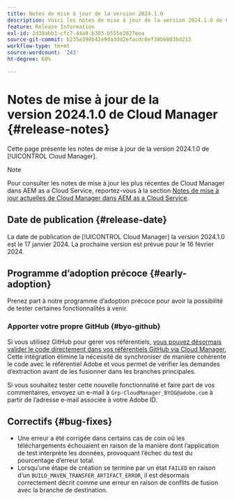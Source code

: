```yaml
---
title: Notes de mise à jour de la version 2024.1.0
description: Voici les notes de mise à jour de la version 2024.1.0 de Cloud Manager.
feature: Release Information
exl-id: 2d38abb1-cfc7-44a9-b303-b555e2827eea
source-git-commit: b235e398b42e9da3dd2efacdc0ef38b6803bd213
workflow-type: tm+mt
source-wordcount: '243'
ht-degree: 68%

---
```



# Notes de mise à jour de la version 2024.1.0 de Cloud Manager {#release-notes}

Cette page présente les notes de mise à jour de la version 2024.1.0 de [!UICONTROL Cloud Manager].

>[!NOTE]
>
>Pour consulter les notes de mise à jour les plus récentes de Cloud Manager dans AEM as a Cloud Service, reportez-vous à la section [Notes de mise à jour actuelles de Cloud Manager dans AEM as a Cloud Service](https://experienceleague.adobe.com/docs/experience-manager-cloud-service/content/implementing/using-cloud-manager/release-notes-cloud-manager/release-notes-cm-current.html?lang=fr).

## Date de publication {#release-date}

La date de publication de [!UICONTROL Cloud Manager] la version 2024.1.0 est le 17 janvier 2024. La prochaine version est prévue pour le 16 février 2024.

## Programme d’adoption précoce {#early-adoption}

Prenez part à notre programme d’adoption précoce pour avoir la possibilité de tester certaines fonctionnalités à venir.

### Apporter votre propre GitHub {#byo-github}

Si vous utilisez GitHub pour gérer vos référentiels, [vous pouvez désormais valider le code directement dans vos référentiels GitHub via Cloud Manager.](/help/managing-code/byo-github.md) Cette intégration élimine la nécessité de synchroniser de manière cohérente le code avec le référentiel Adobe et vous permet de vérifier les demandes d’extraction avant de les fusionner dans les branches principales.

Si vous souhaitez tester cette nouvelle fonctionnalité et faire part de vos commentaires, envoyez un e-mail à `Grp-CloudManager_BYOG@adobe.com` à partir de l’adresse e-mail associée à votre Adobe ID.

## Correctifs {#bug-fixes}

* Une erreur a été corrigée dans certains cas de coin où les téléchargements échouaient en raison de la manière dont l’application de test interprète les données, provoquant l’échec du test du pourcentage d’erreur total.
* Lorsqu’une étape de création se termine par un état `FAILED` en raison d’un `BUILD_MAVEN_TRANSFER_ARTIFACT_ERROR`, il est désormais correctement décrit comme une erreur en raison de conflits de fusion avec la branche de destination.
